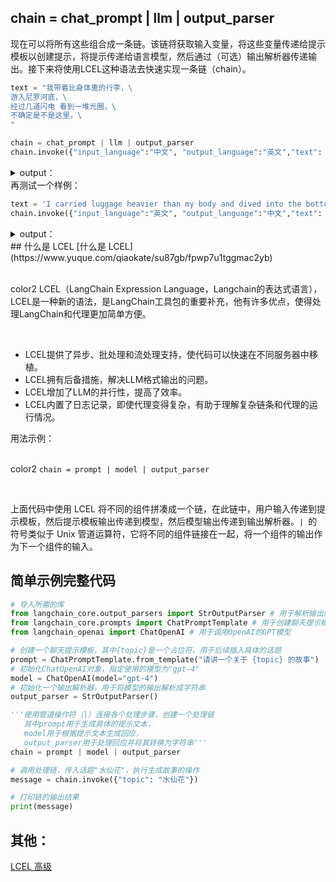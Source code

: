 ## chain = chat_prompt | llm | output_parser
现在可以将所有这些组合成一条链。该链将获取输入变量，将这些变量传递给提示模板以创建提示，将提示传递给语言模型，然后通过（可选）输出解析器传递输出。接下来将使用LCEL这种语法去快速实现一条链（chain）。

```python
text = "我带着比身体重的行李，\
游入尼罗河底，\
经过几道闪电 看到一堆光圈，\
不确定是不是这里。\
"

chain = chat_prompt | llm | output_parser
chain.invoke({"input_language":"中文", "output_language":"英文","text": text})

```

<details class="lake-collapse"><summary id="u812b972c"><span class="ne-text">output：</span></summary><pre data-language="python" id="kpBZC" class="ne-codeblock language-python"><code>'I carried luggage heavier than my body and dived into the bottom of the Nile River. After passing through several flashes of lightning, I saw a pile of halos, not sure if this is the place.'</code></pre></details>
再测试一个样例：

```python
text = 'I carried luggage heavier than my body and dived into the bottom of the Nile River. After passing through several flashes of lightning, I saw a pile of halos, not sure if this is the place.'
chain.invoke({"input_language":"英文", "output_language":"中文","text": text})
```

<details class="lake-collapse"><summary id="u5972394d"><span class="ne-text">output：</span></summary><pre data-language="python" id="eYN92" class="ne-codeblock language-python"><code>'我扛着比我的身体还重的行李，潜入尼罗河的底部。穿过几道闪电后，我看到一堆光环，不确定这是否就是目的地。'</code></pre></details>
## 什么是 LCEL
[什么是 LCEL](https://www.yuque.com/qiaokate/su87gb/fpwp7u1tggmac2yb)

<br/>color2
LCEL（LangChain Expression Language，Langchain的表达式语言），LCEL是一种新的语法，是LangChain工具包的重要补充，他有许多优点，使得处理LangChain和代理更加简单方便。

<br/>

+ LCEL提供了异步、批处理和流处理支持，使代码可以快速在不同服务器中移植。
+ LCEL拥有后备措施，解决LLM格式输出的问题。
+ LCEL增加了LLM的并行性，提高了效率。
+ LCEL内置了日志记录，即使代理变得复杂，有助于理解复杂链条和代理的运行情况。

用法示例：

<br/>color2
`chain = prompt | model | output_parser`

<br/>

上面代码中使用 LCEL 将不同的组件拼凑成一个链，在此链中，用户输入传递到提示模板，然后提示模板输出传递到模型，然后模型输出传递到输出解析器。`| `的符号类似于 Unix 管道运算符，它将不同的组件链接在一起，将一个组件的输出作为下一个组件的输入。

## 简单示例完整代码
```python
# 导入所需的库
from langchain_core.output_parsers import StrOutputParser # 用于解析输出结果为字符串
from langchain_core.prompts import ChatPromptTemplate # 用于创建聊天提示模板
from langchain_openai import ChatOpenAI # 用于调用OpenAI的GPT模型

# 创建一个聊天提示模板，其中{topic}是一个占位符，用于后续插入具体的话题
prompt = ChatPromptTemplate.from_template("请讲一个关于 {topic} 的故事")
# 初始化ChatOpenAI对象，指定使用的模型为"gpt-4"
model = ChatOpenAI(model="gpt-4")
# 初始化一个输出解析器，用于将模型的输出解析成字符串
output_parser = StrOutputParser()

'''使用管道操作符（|）连接各个处理步骤，创建一个处理链
   其中prompt用于生成具体的提示文本，
   model用于根据提示文本生成回应，
   output_parser用于处理回应并将其转换为字符串''' 
chain = prompt | model | output_parser

# 调用处理链，传入话题"水仙花"，执行生成故事的操作
message = chain.invoke({"topic": "水仙花"})

# 打印链的输出结果
print(message)
```

##  其他：
[LCEL 高级](https://www.yuque.com/qiaokate/su87gb/zzduwpgld8ut3qwc)

